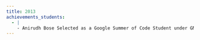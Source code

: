 ```yaml
---
title: 2013
achievements_students:
  - |
    - Anirudh Bose Selected as a Google Summer of Code Student under GNU Project
---
```

